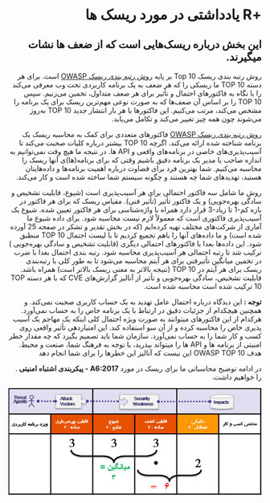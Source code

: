 # <div dir="rtl" align="right">+R یادداشتی در مورد ریسک ها</div>  

## <div dir="rtl" align="right">این بخش درباره ریسک‌هایی است که از ضعف ها نشات میگیرند.</div>

<p dir="rtl" align="right">روش رتبه بندی ریسک Top 10 بر پایه <a href="https://www.owasp.org/index.php/OWASP_Risk_Rating_Methodology">روش رتبه بندی ریسک OWASP</a> است. برای هر دسته TOP 10 ما ریسکی را که هر ضعف به یک برنامه کاربردی تحت وب معرفی می‌کند را با نگاه به فاکتورهای احتمال و تأثیر برای هر ضعف متداول، تخمین می‌زنیم. سپس TOP 10 را بر اساس آن ضعف‌ها که به صورت نوعی مهم‌ترین ریسک برای یک برنامه را مشخص می‌کند، مرتب می‌کنیم. این فاکتورها با هر بار انتشار جدید TOP 10 به‌روز می‌شوند چون همه چیز تغییر می‌کند و تکامل می‌یابد.</p>

<p dir="rtl" align="right"><a href="https://www.owasp.org/index.php/OWASP_Risk_Rating_Methodology">روش رتبه بندی ریسک OWASP</a> فاکتورهای متعددی برای کمک به محاسبه ریسک یک برنامه شناخته شده ارائه می‌کند. اگرچه TOP 10 بیشتر درباره کلیات صحبت می‌کند تا آسیب‌پذیر‌ی‌های خاصی در برنامه‌های واقعی و API ها. در نتیجه ما هیچ وقت نمی‌توانیم به اندازه صاحب یا مدیر یک برنامه دقیق باشیم وقتی که برای برنامه‌(ها)ی آنها ریسک را محاسبه می‌کنیم. شما بهترین فرد برای قضاوت درباره اهمیت برنامه‌ها و داده‌هایتان هستید، تهدید‌های شما چه هستند و چگونه سیستم شما ساخته شده است و کار می‌کند.</p>

<p dir="rtl" align="right">روش ما شامل سه فاکتور احتمالی برای هر آسیب‌پذیری است (شیوع، قابلیت تشخیص و سادگی بهره‌جویی) و یک فاکتور تأثیر (تأثیر فنی). مقیاس ریسک که برای هر فاکتور در بازه کم-1 تا زیاد-3 قرار دارد همراه با واژه‌شناسی برای هر فاکتور تعیین شده. شیوع یک آسیب‌پذیری فاکتوری است که معمولاً لازم نیست محاسبه شود. برای داده شیوع ما آماری از شرکت‌های مختلف تهیه کرده‌ایم (که در بخش تقدیر و تشکر در صفحه 25 آورده شده است) و ما داده‌های آنها را باهم تجمیع کردیم تا با لیست احتمال TOP 10 منطبق شود. این داده‌ها بعدا با فاکتور‌های احتمالی دیگری (قابلیت تشخیص و سادگی بهره‌جویی ) ترکیب شد تا رتبه احتمالی هر آسیب‌پذیری محاسبه شود. رتبه بندی احتمال بعدا با ضرب در تخمین میانگین تأثیرفنی برای هر آیتم محاسبه می‌شود تا به طور کلی با رتبه‌بندی ریسک برای هر آیتم در TOP 10 (نتیجه بالاتر به معنی ریسک بالاتر است) همراه باشد. قابلیت تشخیص، سادگی بهره‌جویی و تأثیر از آنالیز گزارش‌های CVE که با هر دسته TOP 10 ترکیب شده است محاسبه شده است.</p>

<p dir="rtl" align="right"><strong>توجه : </strong>این دیدگاه درباره احتمال عامل تهدید به یک حساب کاربری صحبت نمی‌کند. و همچنین هیچکدام از جزئیات دقیق در ارتباط با یک برنامه خاص را به حساب نمی‌آورد. هرکدام از این فاکتورهای میتوانند به صورت ویژه احتمال کلی اینکه یک مهاجم یک آسیب پذیری خاص را محاسبه کرده و از آن سو استفاده کند. این امتیازدهی تأثیر واقعی روی کسب و کار شما را به حساب نمی‌آورد. سازمان شما باید تصمیم بگیرد که چه مقدار خطر امنیتی از برنامه ها و API ها را میتواند بپذرید، با توجه به فرهنگ شما، صنعت و محیط. هدف OWASP TOP 10 این نیست که آنالیز این خطرها را برای شما انجام دهد</p>

<p dir="rtl" align="right">در ادامه توضیح محاسباتی ما برای ریسک در مورد <strong> A6:2017 -  پیکربندی اشتباه امنیتی </strong>. را خواهیم داشت.</p>

![Risk Calculation for A6:2017-Security Misconfiguration](images/0xc0-risk-explanation.png)

